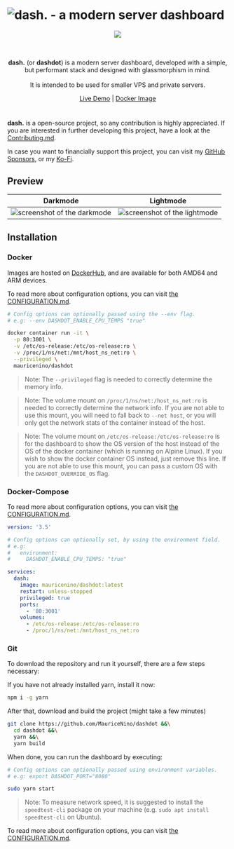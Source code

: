 <!-- markdownlint-disable -->
<h1>
  <img src="https://github.com/MauriceNino/dashdot/blob/main/.github/images/banner_muted.png?raw=true" alt="dash. - a modern server dashboard">
</h1>

<div align="center">
  <a href="https://drone.mauz.io/MauriceNino/dashdot" target="_blank">
    <img src="https://drone.mauz.io/api/badges/MauriceNino/dashdot/status.svg">
  </a>
</div>

<br/>
<br/>

<p align="center">
  <b>dash.</b> (or <b>dashdot</b>) is a modern server dashboard, developed with a simple, but performant stack and designed with glassmorphism in mind. <br>
  <br>
  It is intended to be used for smaller VPS and private servers.
</p>
<p align="center">
  <a href="https://dash.mauz.io" target="_blank">Live Demo</a>
 |
  <a href="https://hub.docker.com/r/mauricenino/dashdot" target="_blank">Docker Image</a>
</p>

#

<!-- markdownlint-enable -->

**dash.** is a open-source project, so any contribution is highly appreciated.
If you are interested in further developing this project, have a look at the
[Contributing.md](./CONTRIBUTING.md).

In case you want to financially support this project, you can visit my
[GitHub Sponsors](https://github.com/sponsors/MauriceNino), or my [Ko-Fi](https://ko-fi.com/mauricenino).

## Preview

<!-- markdownlint-disable -->

| Darkmode                                                                                                                                      | Lightmode                                                                                                                                       |
| --------------------------------------------------------------------------------------------------------------------------------------------- | ----------------------------------------------------------------------------------------------------------------------------------------------- |
| <img src="https://github.com/MauriceNino/dashdot/blob/main/.github/images/screenshot_darkmode.png?raw=true" alt="screenshot of the darkmode"> | <img src="https://github.com/MauriceNino/dashdot/blob/main/.github/images/screenshot_lightmode.png?raw=true" alt="screenshot of the lightmode"> |

<!-- markdownlint-enable -->

## Installation

### Docker

Images are hosted on [DockerHub](https://hub.docker.com/r/mauricenino/dashdot),
and are available for both AMD64 and ARM devices.

To read more about configuration options, you can visit [the CONFIGURATION.md](./CONFIGURATION.md).

```bash
# Config options can optionally passed using the --env flag.
# e.g: --env DASHDOT_ENABLE_CPU_TEMPS "true"

docker container run -it \
  -p 80:3001 \
  -v /etc/os-release:/etc/os-release:ro \
  -v /proc/1/ns/net:/mnt/host_ns_net:ro \
  --privileged \
  mauricenino/dashdot
```

> Note: The `--privileged` flag is needed to correctly determine the memory info.

<!-- -->

> Note: The volume mount on `/proc/1/ns/net:/host_ns_net:ro` is needed to
> correctly determine the network info. If you are not able to use this mount,
> you will need to fall back to `--net host`, or you will only get the network
> stats of the container instead of the host.

<!-- -->

> Note: The volume mount on `/etc/os-release:/etc/os-release:ro` is for the
> dashboard to show the OS version of the host instead of the OS of the docker
> container (which is running on Alpine Linux). If you wish to show the docker
> container OS instead, just remove this line. If you are not able to use this
> mount, you can pass a custom OS with the `DASHDOT_OVERRIDE_OS` flag.

### Docker-Compose

</summary>

To read more about configuration options, you can visit [the CONFIGURATION.md](./CONFIGURATION.md).

```yml
version: '3.5'

# Config options can optionally set, by using the environment field.
# e.g:
#   environment:
#     DASHDOT_ENABLE_CPU_TEMPS: "true"

services:
  dash:
    image: mauricenino/dashdot:latest
    restart: unless-stopped
    privileged: true
    ports:
      - '80:3001'
    volumes:
      - /etc/os-release:/etc/os-release:ro
      - /proc/1/ns/net:/mnt/host_ns_net:ro
```

### Git

To download the repository and run it yourself, there are a few steps necessary:

If you have not already installed yarn, install it now:

```bash
npm i -g yarn
```

After that, download and build the project (might take a few minutes)

```bash
git clone https://github.com/MauriceNino/dashdot &&\
  cd dashdot &&\
  yarn &&\
  yarn build
```

When done, you can run the dashboard by executing:

```bash
# Config options can optionally passed using environment variables.
# e.g: export DASHDOT_PORT="8080"

sudo yarn start
```

> Note: To measure network speed, it is suggested to install the `speedtest-cli`
> package on your machine (e.g. `sudo apt install speedtest-cli` on Ubuntu).

To read more about configuration options, you can visit [the CONFIGURATION.md](./CONFIGURATION.md).
